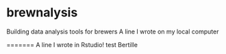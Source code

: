 # brewnalysis
Building data analysis tools for brewers
A line I wrote on my local computer

=======
A line I wrote in Rstudio!
test Bertille

